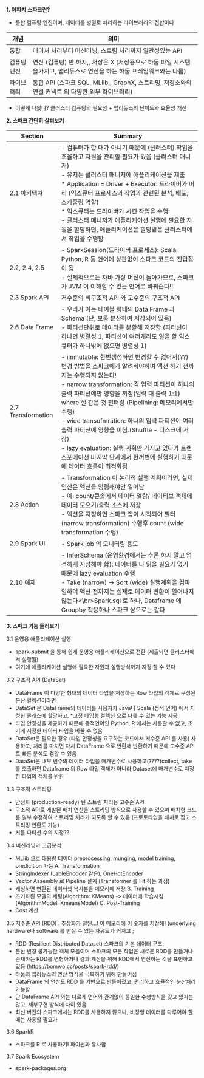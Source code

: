 **1. 아파치 스파크란?**
 - 통합 컴퓨팅 엔진이며, 데이터를 병렬로 처리하는 라이브러리의 집합이다 
 
 | 개념 | 의미 |
 | ---- | ---- |
 | 통합 | 데이처 처리부터 머신러닝, 스트림 처리까지 일관성있는 API |
 | 컴퓨팅 엔진| 연산 (컴퓨팅) 만 하지,, 저장은 X (저장용으로 하둡 파일 시스템을가지고, 맵리듀스로 연산을 하는 하둡 프레임워크와는 다름) |
 | 라이브러리| 통합 API (스파크 SQL, MLlib,, GraphX, 스트리밍, 저장소와의 연결 커넥트 외 다양한 외부 라이브러리) |
 
 - 어떻게 나왔나? 클러스터 컴퓨팅의 필요성 + 맵리듀스의 난이도와 효율성 개선


**2. 스파크 간단히 살펴보기**
 
|Section | Summary |
| ---- |  ---- |
| 2.1 아키텍쳐 | - 컴퓨터가 한 대가 아니기 때문에 (클러스터) 작업을 조율하고 자원을 관리할 필요가 있음 (클러스터 매니저)<br/> - 유저는 클러스터 매니저에 애플리케이션을 제출<br/> * Application = Driver + Executor: 드라이버가 머리 (익스큐터 프로세스의 작업과 관련된 분석, 배포, 스케줄링 역할)<br/>  * 익스큐터는 드라이버가 시킨 작업을 수행<br/> - 클러스터 매니저가 애플리케이션 실행에 필요한 자원을 할당하면, 애플리케이션은 할당받은 클러스터에서 작업을 수행함 | 
 | 2.2, 2.4, 2.5 | - SparkSession(드라이버 프로세스): Scala, Python, R 등 언어에 상관없이 스파크 코드의 진입점이 됨<br/> - 실제적으로는 자바 가상 머신이 돌아가므로, 스파크가 JVM 이 이해할 수 있는 언어로 바꿔준다!!
 | 2.3 Spark API | 저수준의 비구조적 API 와 고수준의 구조적 API |
|2.6 Data Frame | - 우리가 아는 테이블 형태의 Data Frame 과 Schema (단, 보통 분산하여 저장되어 있음)<br/> - 파티션단위로 데이터를 분할해 저장함 (파티션이 하나면 병렬성 1, 파티션이 여러개라도 일을 할 익스큐터가 하나밖에 없으면 병렬성 1) |
|2.7 Transformation | - immutable: 한번생성하면 변경할 수 없어서(??) 변경 방법을 스파크에게 알려줘야하며 액션 하기 전까지는 수행되지 않는다!<br/> - narrow transformation: 각 입력 파티션이 하나의 출력 파티션에만 영향을 끼침(입력 대 출력 1:1) where 절 같은 것 필터링 (Pipelining: 메모리에서만 수행)<br/>- wide transofmration: 하나의 입력 파티션이 여러 출력 파티션에 영향을 미침.(Shuffle - 디스크에 저장)<br/> - lazy evaluation: 실행 계획만 가지고 있다가 트랜스포메이션 마지막 단계에서 한꺼번에 실행하기 때문에 데이터 흐름이 최적화됨|
| 2.8 Action | - Transformation 이 논리적 실행 계획이라면, 실제 연산은 액션을 명령해야만 일어남<br/> - 예: count/콘솔에서 데이터 열람/ 네이티브 객체에 데이터 모으기/출력 소스에 저장<br/> - 액션을 지정하면 스파크 잡이 시작되어 필터 (narrow transformation) 수행후 count (wide transformation 수행) |
| 2.9 Spark UI| - Spark job 의 모니터링 용도 |
| 2.10 예제 | - InferSchema (운영환경에서는 추론 하지 말고 엄격하게 지정해야 함): 데이터를 다 읽을 필요가 없기 때문에 lazy evaluation 수행<br/> - Take (narrow) -> Sort (wide) 실행계획을 컴파일하며 액션 전까지는 실제로 데이터 변환이 일어나지 않는다<\br>Spark.sql 로 하나, Dataframe 에 Groupby 적용하나 스파크 상으로는 같다 |

**3. 스파크 기능 둘러보기**

3.1 운영용 애플리케이션 실행
 - spark-submit 을 통해 쉽게 운영용 애플리케이션으로 전환 (제출되면 클러스터에서 실행됨) 
 - 여기에 애플리케이션 실행에 필요한 자원과 실행방식까지 지정 할 수 있다
 
3.2 구조적 API (DataSet)
 - DataFrame 이 다양한 형태의 데이터 타입을 저장하는 Row 타입의 객체로 구성된 분산 컬렉션이라면
 - DataSet 은 DataFrame의 데이터를 사용자가 Java나 Scala (정적 언어) 에서 지정한 클래스에 할당하고, *고정 타입형 컬렉션 으로 다룰 수 있는 기능 제공
 - 타입 안정성을 제공하기 때문에 동적언어인 Python, R 에서는 사용할 수 없고, 초기에 지정한 데이터 타입을 바꿀 수 없음
 - DataSet은 필요한 경우 (타입 안정성을 요구하는 코드에서 저수준 API 를 사용) 사용하고, 처리를 마치면 다시 DataFrame 으로 변환해 반환하기 때문에 고수준 API로 빠른 분석도 겸할 수 있음
 - DataSet은 내부 변수의 데이터 타입을 매개변수로 사용하고(????)collect, take 를 호출하면 Dataframe 의 Row 타입 객체가 아니라,Dataset에 매개변수로 지정한 타입의 객체를 반환

3.3 구조적 스트리밍
 - 안정화 (production-ready) 된 스트림 처리용 고수준 API
 - 구조적 API로 개발된 배치 연산을 스트리밍 방식으로 사용할 수 있으며 배치형 코드를 일부 수정하여 스트리밍 처리가 되도록 할 수 있음 (프로토타입을 배치로 잡고 스트리밍 변환도 가능)
 - 셔틀 파티션 수의 지정?? 

3.4 머신러닝과 고급분석 
  - MLlib 으로 대용량 데이터 preprocessing, munging, model training, predicition 가능 
 A. Transformation
   - StringIndexer (LableEncoder 같은), OneHotEncoder
   - Vector Assembly 로 Pipeline 설계 (Transformer 를 Fit 하는 과정)
   - 캐싱하면 변환된 데이터셋 복사본을 메모리에 저장
 B. Training
  - 초기화된 모델의 세팅(Algorithm: KMeans) -> 데이터에 학습시킴 (AlgorithmModel: KmeansModel)
 C. Post-Training
  - Cost 계산

3.5 저수준 API (RDD) : 
추상화가 덜된...! 이 메모리에 이 숫자를 저장해! (underlying hardware나 software 를 만질 수 있는 자유도가 커지고 ;
  - RDD (Resilient Distributed Dataset) 스파크의 기본 데이터 구조. 
  - 분산 변경 불가능한 객체 모음이며 스파크의 모든 작업은 새로운 RDD를 만들거나 존재하는 RDD를 변형하거나 결과 계산을 위해 RDD에서 연산하는 것을 표현하고 있음 (https://bomwo.cc/posts/spark-rdd/)
  - 하둡의 맵리듀스의 연산 방식을 극복하기 위해 만들어짐 
  - DataFrame 의 연산도 RDD 를 기반으로 만들어졌고, 편리하고 효율적인 분산처리가능함 
  - 단 DataFrame API 와는 다르게 언어와 관계없이 동일한 수행방식을 갖고 있지는 않고, 세부구현 방식에 차이 있음
  - 최신 버전의 스파크에서는 RDD를 사용하지 않으나, 비정형 데이터를 다루어야 할 때는 사용할 필요가 

3.6 SparkR 
 - 스파크를 R 로 사용하기! 파이썬과 유사함

3.7 Spark Ecosystem 
 - spark-packages.org 
